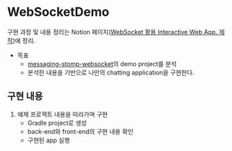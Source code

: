 # WebSocketDemo
구현 과정 및 내용 정리는 Notion 페이지([WebSocket 활용 Interactive Web App. 제작](https://www.notion.so/gentledot/WebSocket-Interactive-Web-App-367008549b624e8f9624bf790c988483))에 정리.

- 목표
    - [messaging-stomp-websocket](https://spring.io/guides/gs/messaging-stomp-websocket/)의 demo project를 분석
    - 분석한 내용을 기반으로 나만의 chatting application을 구현한다.
    

## 구현 내용
1. 예제 프로젝트 내용을 따라가며 구현
    - Gradle project로 생성
    - back-end와 front-end의 구현 내용 확인
    - 구현된 app 실행